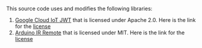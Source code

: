 This source code uses and modifies the following libraries:

1. [Google Cloud IoT JWT](https://github.com/GoogleCloudPlatform/google-cloud-iot-arduino) that is licensed under Apache 2.0. Here is the link for the [license](https://github.com/GoogleCloudPlatform/google-cloud-iot-arduino/blob/master/LICENSE)
2. [Arduino IR Remote](https://github.com/Arduino-IRremote/Arduino-IRremote) that is licensed under MIT. Here is the link for the [license](https://github.com/Arduino-IRremote/Arduino-IRremote/blob/master/LICENSE.txt)